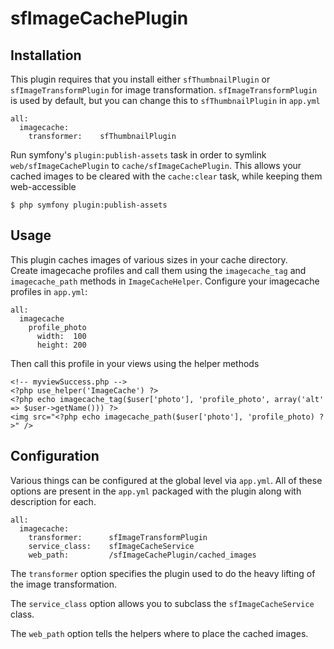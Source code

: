 sfImageCachePlugin
===================

Installation
------------

This plugin requires that you install either `sfThumbnailPlugin` or 
`sfImageTransformPlugin` for image transformation. `sfImageTransformPlugin` 
is used by default, but you can change this to `sfThumbnailPlugin` in `app.yml`

    all:
      imagecache:
        transformer:    sfThumbnailPlugin

Run symfony's `plugin:publish-assets` task in order to symlink 
`web/sfImageCachePlugin` to `cache/sfImageCachePlugin`.  This allows your 
cached images to be cleared with the `cache:clear` task, while keeping them 
web-accessible

    $ php symfony plugin:publish-assets

Usage
-----

This plugin caches images of various sizes in your cache directory.  
Create imagecache profiles and call them using the `imagecache_tag` 
and `imagecache_path` methods in `ImageCacheHelper`.  Configure your 
imagecache profiles in `app.yml`:

    all:
      imagecache
        profile_photo
          width:  100
          height: 200

Then call this profile in your views using the helper methods

    <!-- myviewSuccess.php -->
    <?php use_helper('ImageCache') ?>
    <?php echo imagecache_tag($user['photo'], 'profile_photo', array('alt' => $user->getName())) ?>
    <img src="<?php echo imagecache_path($user['photo'], 'profile_photo) ?>" />

Configuration
-------------

Various things can be configured at the global level via `app.yml`. All
of these options are present in the `app.yml` packaged with the plugin
along with description for each.

    all:
      imagecache:
        transformer:      sfImageTransformPlugin
        service_class:    sfImageCacheService
        web_path:         /sfImageCachePlugin/cached_images

The `transformer` option specifies the plugin used to do the heavy lifting
of the image transformation.  

The `service_class` option allows you to subclass the `sfImageCacheService`
class.

The `web_path` option tells the helpers where to place the cached images.
